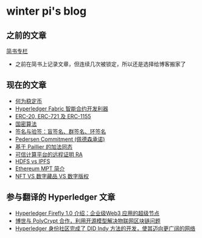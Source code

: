 # winter pi's blog

## 之前的文章
[简书专栏](https://www.jianshu.com/u/e9bee1674dac)
- 之前在简书上记录文章，但连续几次被锁定，所以还是选择给博客搬家了

## 现在的文章
- [何为稳定币](https://github.com/winterpi/blog/issues/1)
- [Hyperledger Fabric 智能合约开发利器](https://github.com/winterpi/blog/issues/2)
- [ERC-20, ERC-721 及 ERC-1155](https://github.com/winterpi/blog/issues/3)
- [国密算法](https://github.com/winterpi/blog/issues/4)
- [签名与验签：盲签名、群签名、环签名](https://github.com/winterpi/blog/issues/6)
- [Pedersen Commitment (佩德森承诺)](https://github.com/winterpi/blog/issues/7)
- [基于 Paillier 的加法同态](https://github.com/winterpi/blog/issues/5)
- [可信计算平台的远程证明 RA](https://github.com/winterpi/blog/issues/8)
- [HDFS vs IPFS](https://github.com/winterpi/blog/issues/9)
- [Ethereum MPT 简介](https://github.com/winterpi/blog/issues/10)
- [NFT VS 数字藏品 VS 数字版权](https://github.com/winterpi/blog/issues/12)

## 参与翻译的 Hyperledger 文章
- [Hyperledger Firefly 1.0 介绍：企业级Web3 应用的超级节点](https://mp.weixin.qq.com/s?__biz=Mzg2MDY5NTM0Ng==&mid=2247487060&idx=2&sn=4ae81242358c8b415bc6912ef8be770c&chksm=ce233009f954b91ffc4fbde650a797bcfc19b0a1de7dbeaf4f42208650f39b1b39623e548ef4&token=997924595&lang=zh_CN#rd)
- [博世与 PolyCrypt 合作，利用开源模型解决物联网区块链问题](https://mp.weixin.qq.com/s?__biz=Mzg2MDY5NTM0Ng==&mid=2247487071&idx=3&sn=6dd9ca27ab02fe59c19d786d49c9336e&chksm=ce233002f954b9143a0880365a625923e0cd1f33174dfb587c2a6c681e02d5e94f4a7f52f488&token=423991220&lang=zh_CN#rd)
- [Hyperledger 身份社区完成了 DID Indy 方法的开发，使其迈向更广阔的网络](https://mp.weixin.qq.com/s?__biz=Mzg2MDY5NTM0Ng==&mid=2247487111&idx=1&sn=6531bff9943b2811120e6089133e1120&chksm=ce2330daf954b9ccdbbb1a455047f74dbd40b03003ad15d17837e44841e732c1600fba97475e&token=1757862082&lang=zh_CN#rd)
<!-- [案例分析：用Splunk关联所有数据集的数据，包括Hyperledger Fabric](https://docs.qq.com/doc/DZGxUdHFJWkV0dE1Y)-->

